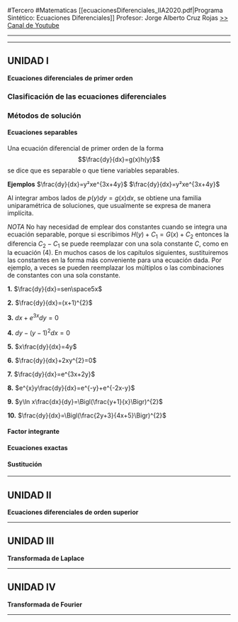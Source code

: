 #Tercero #Matematicas
[[ecuacionesDiferenciales_IIA2020.pdf|Programa Sintético: Ecuaciones Diferenciales]]
Profesor: Jorge Alberto Cruz Rojas [ >> Canal de Youtube](https://www.youtube.com/@SinlimitesconJorge)
____
----
## UNIDAD I
__Ecuaciones diferenciales de primer orden__
### Clasificación de las ecuaciones diferenciales

### Métodos de solución
#### Ecuaciones separables
Una ecuación diferencial de primer orden de la forma
$$\frac{dy}{dx}=g(x)h(y)$$
se dice que es separable o que tiene variables separables.

__Ejemplos__
$\frac{dy}{dx}=y²xe^{3x+4y}$
$\frac{dy}{dx}=y²xe^{3x+4y}$

Al integrar ambos lados de $p(y)dy=g(x)dx$, se obtiene una familia uniparamétrica de soluciones, que usualmente se expresa de manera implícita. 

_NOTA_ No hay necesidad de emplear dos constantes cuando se integra una ecuación separable, porque si escribimos $H(y)+C_{1}=G(x)+C_{2}$ entonces la diferencia $C_{2}-C_{1}$ se puede reemplazar con una sola constante $C$, como en la ecuación (4). En muchos casos de los capítulos siguientes, sustituiremos las constantes en la forma más conveniente para una ecuación dada. Por ejemplo, a veces se pueden reemplazar los múltiplos o las combinaciones de constantes con una sola constante.

__1.__ $\frac{dy}{dx}=sen\space5x$

__2.__ $\frac{dy}{dx}=(x+1)^{2}$

__3.__ $dx+e^{3x}dy=0$

__4.__ $dy-(y-1)^{2}dx=0$

__5.__ $x\frac{dy}{dx}=4y$

__6.__ $\frac{dy}{dx}+2xy^{2}=0$

__7.__ $\frac{dy}{dx}=e^{3x+2y}$

__8.__ $e^{x}y\frac{dy}{dx}=e^{-y}+e^{-2x-y}$

__9.__ $y\ln x\frac{dx}{dy}=\Bigl(\frac{y+1}{x}\Bigr)^{2}$

__10.__ $\frac{dy}{dx}=\Bigl(\frac{2y+3}{4x+5}\Bigr)^{2}$


#### Factor integrante
#### Ecuaciones exactas
#### Sustitución

----
## UNIDAD II
__Ecuaciones diferenciales de orden superior__


----
## UNIDAD III
__Transformada de Laplace__


----
## UNIDAD IV
__Transformada de Fourier__

____


